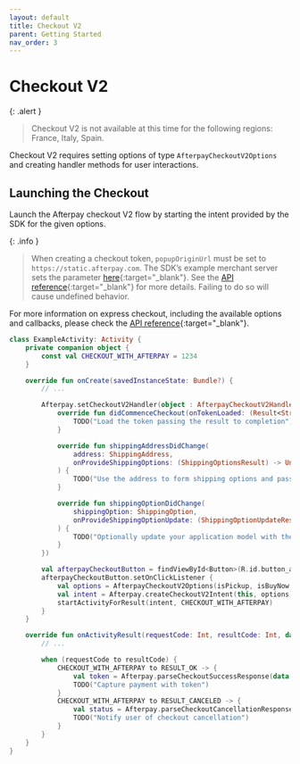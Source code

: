 ```yaml
---
layout: default
title: Checkout V2
parent: Getting Started
nav_order: 3
---
```


# Checkout V2

{: .alert }
> Checkout V2 is not available at this time for the following regions: France, Italy, Spain.

Checkout V2 requires setting options of type `AfterpayCheckoutV2Options` and creating handler methods for user interactions.

## Launching the Checkout

Launch the Afterpay checkout V2 flow by starting the intent provided by the SDK for the given options.

{: .info }
> When creating a checkout token, `popupOriginUrl` must be set to `https://static.afterpay.com`. The SDK’s example merchant server sets the parameter [here][example-server-param]{:target="_blank"}. See the [API reference][express-checkout]{:target="_blank"} for more details. Failing to do so will cause undefined behavior.

For more information on express checkout, including the available options and callbacks, please check the [API reference][express-checkout]{:target="_blank"}.

```kotlin
class ExampleActivity: Activity {
    private companion object {
        const val CHECKOUT_WITH_AFTERPAY = 1234
    }

    override fun onCreate(savedInstanceState: Bundle?) {
        // ...

        Afterpay.setCheckoutV2Handler(object : AfterpayCheckoutV2Handler {
            override fun didCommenceCheckout(onTokenLoaded: (Result<String>) -> Unit) {
                TODO("Load the token passing the result to completion")
            }

            override fun shippingAddressDidChange(
                address: ShippingAddress,
                onProvideShippingOptions: (ShippingOptionsResult) -> Unit
            ) {
                TODO("Use the address to form shipping options and pass to completion")
            }

            override fun shippingOptionDidChange(
                shippingOption: ShippingOption,
                onProvideShippingOptionUpdate: (ShippingOptionUpdateResult?) -> Unit
            ) {
                TODO("Optionally update your application model with the selected shipping option")
            }
        })

        val afterpayCheckoutButton = findViewById<Button>(R.id.button_afterpay)
        afterpayCheckoutButton.setOnClickListener {
            val options = AfterpayCheckoutV2Options(isPickup, isBuyNow, isShippingOptionsRequired)
            val intent = Afterpay.createCheckoutV2Intent(this, options)
            startActivityForResult(intent, CHECKOUT_WITH_AFTERPAY)
        }
    }

    override fun onActivityResult(requestCode: Int, resultCode: Int, data: Intent?) {
        // ...

        when (requestCode to resultCode) {
            CHECKOUT_WITH_AFTERPAY to RESULT_OK -> {
                val token = Afterpay.parseCheckoutSuccessResponse(data!!)
                TODO("Capture payment with token")
            }
            CHECKOUT_WITH_AFTERPAY to RESULT_CANCELED -> {
                val status = Afterpay.parseCheckoutCancellationResponse(data!!)
                TODO("Notify user of checkout cancellation")
            }
        }
    }
}
```

[example-server-param]: https://github.com/afterpay/sdk-example-server/blob/master/src/routes/checkout.ts#L28
[express-checkout]: https://developers.afterpay.com/afterpay-online/reference#what-is-express-checkout
